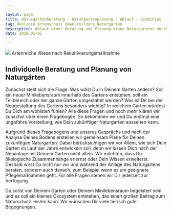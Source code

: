 ```yaml
---

layout: page
title: Naturgartenberatung - Naturgartenplanung - Ablauf - EcoNinjas
tag: Ökologie Artenschutz Umweltbildung Naturgarten
description: Ablauf einer Beratung und Planung eines Naturgartens durch EcoNinjas
date: 2019-01-05

---
```


<span class="image right">
<img src="/images/Wiese2.jpg">
Artenreiche Wiese nach Rekultivierungsmaßnahme
</span>

## Individuelle Beratung und Planung von Naturgärten

Zunächst stellt sich die Frage: Was willst Du in Deinem Garten ändern?
Soll ein neuer Minilebensraum innerhalb des Gartens entstehen, soll
ein Teilbereich oder der ganze Garten umgestaltet werden? Was ist Dir
bei der Neugestaltung des Gartens besonders wichtig? In welchem Garten
würdest Du Dich am wohlsten fühlen? Alle diese Fragen und noch mehr
klären wir zunächst über einen Fragebogen. So bekommen wir und Du
erstmal eine ungefähre Vorstellung, wie Dein zukünftiger Naturgarten
aussehen kann.

Aufgrund dieses Fragebogens und unseres Gesprächs und nach der Analyse
Deines Bodens erstellen wir gemeinsam Pläne für Deinen zukünftigen
Naturgarten. Dabei berücksichtigen wir vor Allem, wie sich Dein Garten
im Lauf der Jahre entwickeln soll, denn wir lassen Dich nach der
Neuanlage mit Deinem Garten nicht allein. Wir möchten, dass Du
ökologische Zusammenhänge erlernst oder Dein Wissen
erweiterst. Deshalb wirst Du nicht nur vor und während der Anlage des
Naturgartens beraten, sondern auch danach, zum Beispiel wenn es um
geeignete Pflegemaßnahmen geht. Für alle Fragen stehen wir Dir
jederzeit zur Verfügung.

Du sollst von Deinem Garten oder Deinem Minilebensraum begeistert sein
und es soll ein kleines Ökosystem entstehen, das einen großen Beitrag
zum Naturschutz leisten kann. Wir wünschen Dir viele tierisch gute
Begegnungen.
